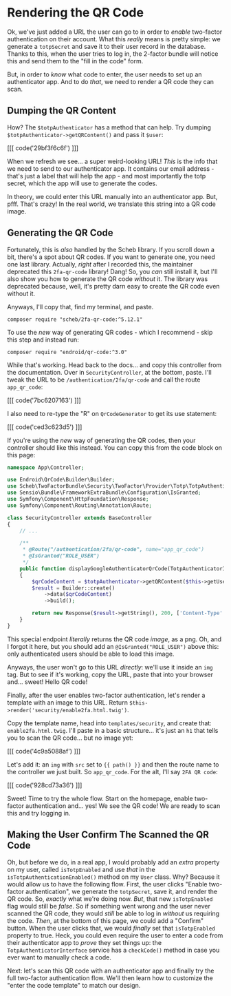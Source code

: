 # Rendering the QR Code

Ok, we've just added a URL the user can go to in order to *enable* two-factor
authentication on their account. What this *really* means is pretty simple: we
generate a `totpSecret` and save it to their user record in the database. Thanks
to this, when the user tries to log in, the 2-factor bundle will notice this and
send them to the "fill in the code" form.

But, in order to *know* what code to enter, the user needs to set up an authenticator
app. And to do *that*, we need to render a QR code they can scan.

## Dumping the QR Content

How? The `$totpAuthenticator` has a method that can help. Try dumping
`$totpAuthenticator->getQRContent()` and pass it `$user`:

[[[ code('29bf3f6c6f') ]]]

When we refresh we see... a super weird-looking URL! *This* is the info that we
need to send to our authenticator app. It contains our email address - that's
just a label that will help the app - and most importantly the totp secret,
which the app will use to generate the codes.

In theory, we could enter this URL manually into an authenticator app. But, pfff.
That's crazy! In the real world, we translate this string into a QR code image.

## Generating the QR Code

Fortunately, this is *also* handled by the Scheb library. If you scroll
down a bit, there's a spot about QR codes. If you want to generate one, you
need one last library. Actually, *right* after I recorded this, the maintainer
deprecated this `2fa-qr-code` library! Dang! So, you *can* still install it, but
I'll also show you how to generate the QR code *without* it. The library was
deprecated because, well, it's pretty darn easy to create the QR code even
without it.

Anyways, I'll copy that, find my terminal, and paste.

```terminal
composer require "scheb/2fa-qr-code:^5.12.1"
```

To use the *new* way of generating QR codes - which I recommend - skip this
step and instead run:

```terminal
composer require "endroid/qr-code:^3.0"
```

While that's working. Head back to the docs... and copy this controller from the
documentation. Over in `SecurityController`, at the bottom, paste.
I'll tweak the URL to be `/authentication/2fa/qr-code` and call the route
`app_qr_code`:

[[[ code('7bc6207163') ]]]

I also need to re-type the "R" on `QrCodeGenerator` to get its use statement:

[[[ code('ced3c623d5') ]]]

If you're using the *new* way of generating the QR codes, then your controller
should like this instead. You can copy this from the code block on this page:

```php
namespace App\Controller;

use Endroid\QrCode\Builder\Builder;
use Scheb\TwoFactorBundle\Security\TwoFactor\Provider\Totp\TotpAuthenticatorInterface;
use Sensio\Bundle\FrameworkExtraBundle\Configuration\IsGranted;
use Symfony\Component\HttpFoundation\Response;
use Symfony\Component\Routing\Annotation\Route;

class SecurityController extends BaseController
{
    // ...

    /**
     * @Route("/authentication/2fa/qr-code", name="app_qr_code")
     * @IsGranted("ROLE_USER")
     */
    public function displayGoogleAuthenticatorQrCode(TotpAuthenticatorInterface $totpAuthenticator)
    {
        $qrCodeContent = $totpAuthenticator->getQRContent($this->getUser());
        $result = Builder::create()
            ->data($qrCodeContent)
            ->build();

        return new Response($result->getString(), 200, ['Content-Type' => 'image/png']);
    }
}
```

This special endpoint *literally* returns the QR code *image*, as a png. Oh, and
I forgot it here, but you should add an `@IsGranted("ROLE_USER")` above this:
only authenticated users should be able to load this image.

Anyways, the user won't go to this URL *directly*: we'll use it inside an `img`
tag. But to see if it's working, copy the URL, paste that into your browser and...
sweet! Hello QR code!

Finally, after the user enables two-factor authentication, let's render a template
with an image to this URL. Return `$this->render('security/enable2fa.html.twig')`.

Copy the template name, head into `templates/security`, and create that:
`enable2fa.html.twig`. I'll paste in a basic structure... it's just an `h1` that
tells you to scan the QR code... but no image yet:

[[[ code('4c9a5088af') ]]]

Let's add it: an `img` with `src` set to `{{ path() }}` and then the route name
to the controller we just built. So `app_qr_code`. For the alt, I'll say
`2FA QR code`:

[[[ code('928cd73a36') ]]]

Sweet! Time to try the whole flow. Start on the homepage, enable two-factor
authentication and... yes! We see the QR code! We are ready to scan this and
try logging in.

## Making the User Confirm The Scanned the QR Code

Oh, but before we do, in a real app, I would probably add an *extra* property on
my user, called `isTotpEnabled` and use *that* in the `isTotpAuthenticationEnabled()`
method on my `User` class. Why? Because it would allow us to have the following flow. First,
the user clicks "Enable two-factor authentication", we generate the `totpSecret`,
save it, and render the QR code. So, *exactly* what we're doing now. *But*, that new
`isTotpEnabled` flag would still be *false*. So if something went wrong and the
user never scanned the QR code, they would *still* be able to log in *without*
us requiring the code. *Then*, at the bottom of this page, we could add a
"Confirm" button. When the user clicks that, we would *finally* set that
`isTotpEnabled` property to true. Heck, you could even require the user to enter
a code from their authenticator app to *prove* they set things up: the
`TotpAuthenticatorInterface` service has a `checkCode()` method in case you ever
want to manually check a code.

Next: let's scan this QR code with an authenticator app and finally try the full
two-factor authentication flow. We'll then learn how to customize the "enter the
code template" to match our design.
